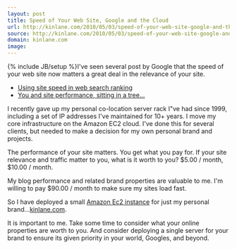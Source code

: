 ```yaml
---
layout: post
title: Speed of Your Web Site, Google and the Cloud
url: http://kinlane.com/2010/05/03/speed-of-your-web-site-google-and-the-cloud/
source: http://kinlane.com/2010/05/03/speed-of-your-web-site-google-and-the-cloud/
domain: kinlane.com
image: 
---
```

{% include JB/setup %}I've seen several post by Google that the speed of your web site now matters a great deal in the relevance of your site.
<ul class="mainlist">
	<li><a href="http://googlewebmastercentral.blogspot.com/2010/04/using-site-speed-in-web-search-ranking.html">Using site speed in web search ranking</a></li>
	<li><a href="http://googlewebmastercentral.blogspot.com/2010/05/you-and-site-performance-sitting-in.html?utm_source=feedburner&amp;utm_medium=feed&amp;utm_campaign=Feed%3A+blogspot%2FamDG+%28Official+Google+Webmaster+Central+Blog%29&amp;utm_content=Google+Reader">You and site performance, sitting in a tree...</a></li>
</ul>
I recently gave up my personal co-location server rack I"ve had since 1999, including a set of IP addresses I've maintained for 10+ years. I move my core infrastructure on the Amazon EC2 cloud. I've done this for several clients, but needed to make a decision for my own personal brand and projects.<p></p>
The performance of your site matters. You get what you pay for. If your site relevance and traffic matter to you, what is it worth to you? $5.00 / month, $10.00 / month.<p></p>
My blog performance and related brand properties are valuable to me. I'm willing to pay $90.00 / month to make sure my sites load fast.<p></p>
So I have deployed a small <a href="http://aws.amazon.com/ec2/">Amazon Ec2 instance</a> for just my personal brand...<a href="http://www.kinlane.com">kinlane.com</a>.<p></p>
It is important to me. Take some time to consider what your online properties are worth to you. And consider deploying a single server for your brand to ensure its given priority in your world, Googles, and beyond.